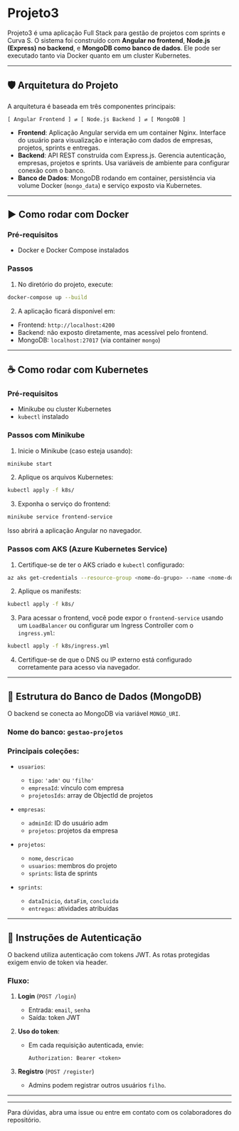 # Projeto3

Projeto3 é uma aplicação Full Stack para gestão de projetos com sprints e Curva S. O sistema foi construído com **Angular no frontend**, **Node.js (Express) no backend**, e **MongoDB como banco de dados**. Ele pode ser executado tanto via Docker quanto em um cluster Kubernetes.

---

## 🛡️ Arquitetura do Projeto

A arquitetura é baseada em três componentes principais:

```
[ Angular Frontend ] ⇄ [ Node.js Backend ] ⇄ [ MongoDB ]
```

* **Frontend**: Aplicação Angular servida em um container Nginx. Interface do usuário para visualização e interação com dados de empresas, projetos, sprints e entregas.
* **Backend**: API REST construída com Express.js. Gerencia autenticação, empresas, projetos e sprints. Usa variáveis de ambiente para configurar conexão com o banco.
* **Banco de Dados**: MongoDB rodando em container, persistência via volume Docker (`mongo_data`) e serviço exposto via Kubernetes.

---

## ▶️ Como rodar com Docker

### Pré-requisitos

* Docker e Docker Compose instalados

### Passos

1. No diretório do projeto, execute:

```bash
docker-compose up --build
```

2. A aplicação ficará disponível em:

* Frontend: `http://localhost:4200`
* Backend: não exposto diretamente, mas acessível pelo frontend.
* MongoDB: `localhost:27017` (via container `mongo`)

---

## ☕️ Como rodar com Kubernetes

### Pré-requisitos

* Minikube ou cluster Kubernetes
* `kubectl` instalado

### Passos com Minikube

1. Inicie o Minikube (caso esteja usando):

```bash
minikube start
```

2. Aplique os arquivos Kubernetes:

```bash
kubectl apply -f k8s/
```

3. Exponha o serviço do frontend:

```bash
minikube service frontend-service
```

Isso abrirá a aplicação Angular no navegador.

### Passos com AKS (Azure Kubernetes Service)

1. Certifique-se de ter o AKS criado e `kubectl` configurado:

```bash
az aks get-credentials --resource-group <nome-do-grupo> --name <nome-do-cluster>
```

2. Aplique os manifests:

```bash
kubectl apply -f k8s/
```

3. Para acessar o frontend, você pode expor o `frontend-service` usando um `LoadBalancer` ou configurar um Ingress Controller com o `ingress.yml`:

```bash
kubectl apply -f k8s/ingress.yml
```

4. Certifique-se de que o DNS ou IP externo está configurado corretamente para acesso via navegador.

---

## 📄 Estrutura do Banco de Dados (MongoDB)

O backend se conecta ao MongoDB via variável `MONGO_URI`.

### Nome do banco: `gestao-projetos`

### Principais coleções:

* `usuarios`:

  * `tipo`: `'adm'` ou `'filho'`
  * `empresaId`: vínculo com empresa
  * `projetosIds`: array de ObjectId de projetos

* `empresas`:

  * `adminId`: ID do usuário adm
  * `projetos`: projetos da empresa

* `projetos`:

  * `nome`, `descricao`
  * `usuarios`: membros do projeto
  * `sprints`: lista de sprints

* `sprints`:

  * `dataInicio`, `dataFim`, `concluida`
  * `entregas`: atividades atribuídas

---

## 🔐 Instruções de Autenticação

O backend utiliza autenticação com tokens JWT. As rotas protegidas exigem envio de token via header.

### Fluxo:

1. **Login** (`POST /login`)

   * Entrada: `email`, `senha`
   * Saída: token JWT

2. **Uso do token**:

   * Em cada requisição autenticada, envie:

     ```http
     Authorization: Bearer <token>
     ```

3. **Registro** (`POST /register`)

   * Admins podem registrar outros usuários `filho`.

---

---

Para dúvidas, abra uma issue ou entre em contato com os colaboradores do repositório.
